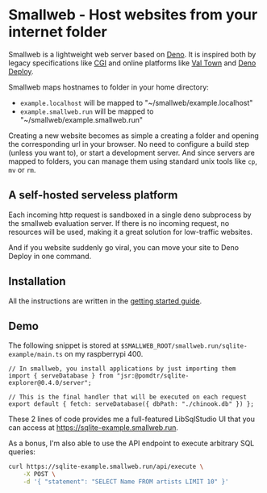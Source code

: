 # Smallweb - Host websites from your internet folder

Smallweb is a lightweight web server based on [Deno](https://deno.com). It is inspired both by legacy specifications like [CGI](https://en.wikipedia.org/wiki/Common_Gateway_Interface) and online platforms like [Val Town](https://val.town) and [Deno Deploy](https://deno.com/deploy).

Smallweb maps hostnames to folder in your home directory:

- `example.localhost` will be mapped to "~/smallweb/example.localhost"
- `example.smallweb.run` will be mapped to "~/smallweb/example.smallweb.run"

Creating a new website becomes as simple a creating a folder and opening the corresponding url in your browser. No need to configure a build step (unless you want to), or start a development server. And since servers are mapped to folders, you can manage them using standard unix tools like `cp`, `mv` or `rm`.

## A self-hosted serveless platform

Each incoming http request is sandboxed in a single deno subprocess by the smallweb evaluation server. If there is no incoming request, no resources will be used, making it a great solution for low-traffic websites.

And if you website suddenly go viral, you can move your site to Deno Deploy in one command.

## Installation

All the instructions are written in the [getting started guide](https://docs.smallweb.run).

## Demo

The following snippet is stored at `$SMALLWEB_ROOT/smallweb.run/sqlite-example/main.ts` on my raspberrypi 400.

```tsx
// In smallweb, you install applications by just importing them
import { serveDatabase } from "jsr:@pomdtr/sqlite-explorer@0.4.0/server";

// This is the final handler that will be executed on each request
export default { fetch: serveDatabase({ dbPath: "./chinook.db" }) };
```

These 2 lines of code provides me a full-featured LibSqlStudio UI that you can access at <https://sqlite-example.smallweb.run>.

As a bonus, I'm also able to use the API endpoint to execute arbitrary SQL queries:

```sh
curl https://sqlite-example.smallweb.run/api/execute \
    -X POST \
    -d '{ "statement": "SELECT Name FROM artists LIMIT 10" }'
```
